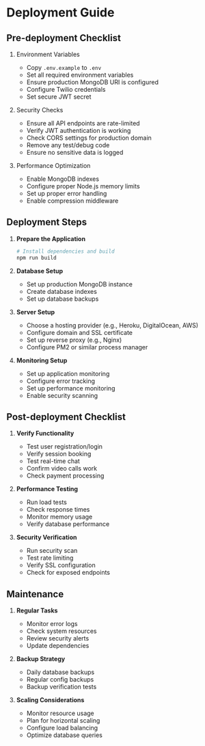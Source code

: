 # Deployment Guide

## Pre-deployment Checklist

1. Environment Variables
   - Copy `.env.example` to `.env`
   - Set all required environment variables
   - Ensure production MongoDB URI is configured
   - Configure Twilio credentials
   - Set secure JWT secret

2. Security Checks
   - Ensure all API endpoints are rate-limited
   - Verify JWT authentication is working
   - Check CORS settings for production domain
   - Remove any test/debug code
   - Ensure no sensitive data is logged

3. Performance Optimization
   - Enable MongoDB indexes
   - Configure proper Node.js memory limits
   - Set up proper error handling
   - Enable compression middleware

## Deployment Steps

1. **Prepare the Application**
   ```bash
   # Install dependencies and build
   npm run build
   ```

2. **Database Setup**
   - Set up production MongoDB instance
   - Create database indexes
   - Set up database backups

3. **Server Setup**
   - Choose a hosting provider (e.g., Heroku, DigitalOcean, AWS)
   - Configure domain and SSL certificate
   - Set up reverse proxy (e.g., Nginx)
   - Configure PM2 or similar process manager

4. **Monitoring Setup**
   - Set up application monitoring
   - Configure error tracking
   - Set up performance monitoring
   - Enable security scanning

## Post-deployment Checklist

1. **Verify Functionality**
   - Test user registration/login
   - Verify session booking
   - Test real-time chat
   - Confirm video calls work
   - Check payment processing

2. **Performance Testing**
   - Run load tests
   - Check response times
   - Monitor memory usage
   - Verify database performance

3. **Security Verification**
   - Run security scan
   - Test rate limiting
   - Verify SSL configuration
   - Check for exposed endpoints

## Maintenance

1. **Regular Tasks**
   - Monitor error logs
   - Check system resources
   - Review security alerts
   - Update dependencies

2. **Backup Strategy**
   - Daily database backups
   - Regular config backups
   - Backup verification tests

3. **Scaling Considerations**
   - Monitor resource usage
   - Plan for horizontal scaling
   - Configure load balancing
   - Optimize database queries 